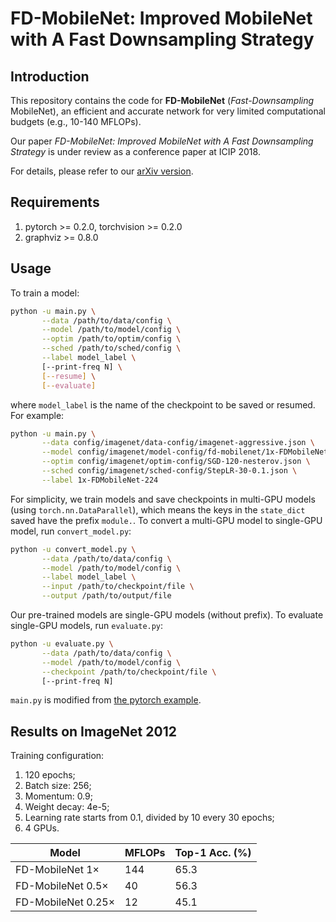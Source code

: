 # FD-MobileNet: Improved MobileNet with A Fast Downsampling Strategy

## Introduction

This repository contains the code for **FD-MobileNet** (*Fast-Downsampling* MobileNet), an efficient and accurate network for very limited computational budgets (e.g., 10-140 MFLOPs).

Our paper *FD-MobileNet: Improved MobileNet with A Fast Downsampling Strategy* is under review as a conference paper at ICIP 2018. 

For details, please refer to our [arXiv version](https://arxiv.org/abs/1802.03750).

## Requirements

1. pytorch >= 0.2.0, torchvision >= 0.2.0
2. graphviz >= 0.8.0

## Usage

To train a model:

```bash
python -u main.py \
       --data /path/to/data/config \
       --model /path/to/model/config \
       --optim /path/to/optim/config \
       --sched /path/to/sched/config \
       --label model_label \
       [--print-freq N] \
       [--resume] \
       [--evaluate]
```

where `model_label` is the name of the checkpoint to be saved or resumed. For example:

```bash
python -u main.py \
       --data config/imagenet/data-config/imagenet-aggressive.json \
       --model config/imagenet/model-config/fd-mobilenet/1x-FDMobileNet-224.json \
       --optim config/imagenet/optim-config/SGD-120-nesterov.json \
       --sched config/imagenet/sched-config/StepLR-30-0.1.json \
       --label 1x-FDMobileNet-224
```

For simplicity, we train models and save checkpoints in multi-GPU models (using `torch.nn.DataParallel`), which means the keys in the `state_dict` saved have the prefix `module.`. To convert a multi-GPU model to single-GPU model, run `convert_model.py`:

```bash
python -u convert_model.py \
       --data /path/to/data/config \
       --model /path/to/model/config \
       --label model_label \
       --input /path/to/checkpoint/file \
       --output /path/to/output/file
```

Our pre-trained models are single-GPU models (without prefix). To evaluate single-GPU models, run `evaluate.py`:

```bash
python -u evaluate.py \
       --data /path/to/data/config \
       --model /path/to/model/config \
       --checkpoint /path/to/checkpoint/file \
       [--print-freq N]
```

`main.py` is modified from [the pytorch example](https://github.com/pytorch/examples/blob/master/imagenet/main.py).

## Results on ImageNet 2012

Training configuration:

1. 120 epochs;
2. Batch size: 256;
3. Momentum: 0.9;
4. Weight decay: 4e-5;
5. Learning rate starts from 0.1, divided by 10 every 30 epochs;
6. 4 GPUs.

| Model | MFLOPs| Top-1 Acc. (%) |
| --- | --- | --- |
| FD-MobileNet 1$\times$ | 144 | 65.3 |
| FD-MobileNet 0.5$\times$ | 40 | 56.3 |
| FD-MobileNet 0.25$\times$ | 12 | 45.1 |


